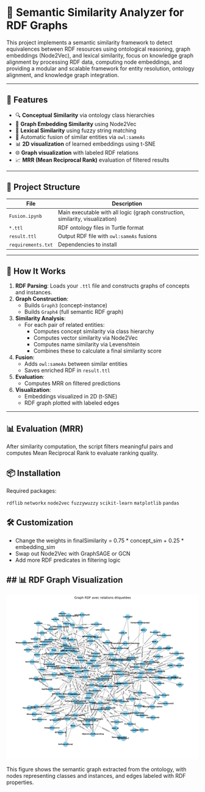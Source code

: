 
# 🧠 Semantic Similarity Analyzer for RDF Graphs

This project implements a semantic similarity framework to detect equivalences between RDF resources using ontological reasoning, graph embeddings (Node2Vec), and lexical similarity, focus on  knowledge graph alignment by processing RDF data, computing node embeddings, and providing a modular and scalable framework for entity resolution, ontology alignment, and knowledge graph integration.

---

## 🚀 Features

- 🔍 **Conceptual Similarity** via ontology class hierarchies
- 🧠 **Graph Embedding Similarity** using Node2Vec
- 📝 **Lexical Similarity** using fuzzy string matching
- 🔁 Automatic fusion of similar entities via `owl:sameAs`
- 📊 **2D visualization** of learned embeddings using t-SNE
- 🌐 **Graph visualization** with labeled RDF relations
- 📈 **MRR (Mean Reciprocal Rank)** evaluation of filtered results

---

## 📂 Project Structure

| File | Description |
|------|-------------|
| `Fusion.ipynb` | Main executable with all logic (graph construction, similarity, visualization) |
| `*.ttl` | RDF ontology files in Turtle format |
| `result.ttl` | Output RDF file with `owl:sameAs` fusions |
| `requirements.txt` | Dependencies to install |

---

## 🧠 How It Works

1. **RDF Parsing**: Loads your `.ttl` file and constructs graphs of concepts and instances.
2. **Graph Construction**:
   - Builds `Graph3` (concept-instance)
   - Builds `Graph4` (full semantic RDF graph)
3. **Similarity Analysis**:
   - For each pair of related entities:
     - Computes concept similarity via class hierarchy
     - Computes vector similarity via Node2Vec
     - Computes name similarity via Levenshtein
     - Combines these to calculate a final similarity score
4. **Fusion**:
   - Adds `owl:sameAs` between similar entities
   - Saves enriched RDF in `result.ttl`
5. **Evaluation**:
   - Computes MRR on filtered predictions
6. **Visualization**:
   - Embeddings visualized in 2D (t-SNE)
   - RDF graph plotted with labeled edges

---

## 📊 Evaluation (MRR)

After similarity computation, the script filters meaningful pairs and computes Mean Reciprocal Rank to evaluate ranking quality.

## 📦 Installation

Required packages:

`rdflib`
`networkx`
`node2vec`
`fuzzywuzzy`
`scikit-learn`
`matplotlib`
`pandas`

## 🛠️ Customization

- Change the weights in finalSimilarity = 0.75 * concept_sim + 0.25 * embedding_sim
- Swap out Node2Vec with GraphSAGE or GCN
- Add more RDF predicates in filtering logic

## ## 📊 RDF Graph Visualization

![RDF Graph Structure](plots/GraphRDF.png)

This figure shows the semantic graph extracted from the ontology, with nodes representing classes and instances, and edges labeled with RDF properties.
